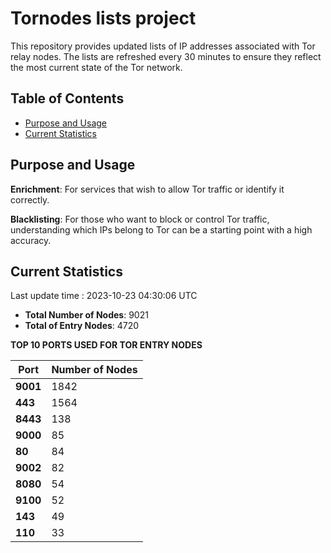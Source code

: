 # Tornodes lists project

This repository provides updated lists of IP addresses associated with Tor relay nodes. The lists are refreshed every 30 minutes to ensure they reflect the most current state of the Tor network.

## Table of Contents

- [Purpose and Usage](#purpose-and-usage)
- [Current Statistics](#current-statistics)


## Purpose and Usage

**Enrichment**: For services that wish to allow Tor traffic or identify it correctly.

**Blacklisting**: For those who want to block or control Tor traffic, understanding which IPs belong to Tor can be a starting point with a high accuracy.

## Current Statistics

Last update time : 2023-10-23 04:30:06 UTC

- **Total Number of Nodes**: 9021
- **Total of Entry Nodes**: 4720

**TOP 10 PORTS USED FOR TOR ENTRY NODES**

| **Port** | **Number of Nodes** |
|------|-----------------|
| **9001**   | 1842  |
| **443**   | 1564  |
| **8443**   | 138  |
| **9000**   | 85  |
| **80**   | 84  |
| **9002**   | 82  |
| **8080**   | 54  |
| **9100**   | 52  |
| **143**   | 49  |
| **110**   | 33  |

